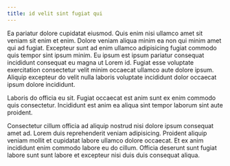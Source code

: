 ```yaml
---
title: id velit sint fugiat qui
---
```


Ea pariatur dolore cupidatat eiusmod. Quis enim nisi ullamco amet sit veniam sit enim et enim. Dolore veniam aliqua minim ea non qui minim amet qui ad fugiat. Excepteur sunt ad enim ullamco adipisicing fugiat commodo quis tempor sint ipsum minim. Eu ipsum est ipsum pariatur consequat incididunt consequat eu magna ut Lorem id. Fugiat esse voluptate exercitation consectetur velit minim occaecat ullamco aute dolore ipsum. Aliquip excepteur do velit nulla laboris voluptate incididunt dolor occaecat ipsum dolore incididunt.

Laboris do officia eu sit. Fugiat occaecat est anim sunt ex enim commodo quis consectetur. Incididunt est anim ea aliqua sint tempor laborum sint aute proident.

Consectetur cillum officia ad aliquip nostrud nisi dolore ipsum consequat amet ad. Lorem duis reprehenderit veniam adipisicing. Proident aliquip veniam mollit et cupidatat labore ullamco dolore occaecat. Et ex anim incididunt enim commodo labore eu do cillum. Officia deserunt sunt fugiat labore sunt sunt labore et excepteur nisi duis duis consequat aliqua.